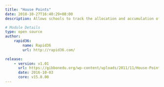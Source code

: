 ```yaml
---
title: "House Points"
date: 2018-10-27T16:40:29+08:00
description: Allows schools to track the allocation and accumulation of house points. 

# Module Details
type: open source
author: 
    rapid36: 
        name: Rapid36
        url: http://rapid36.com/
    
release: 
    - version: v1.01
      url: https://gibbonedu.org/wp-content/uploads/2011/11/House-Points1.01.zip
      date: 2016-10-03
      core: v15.0.00
---
```


